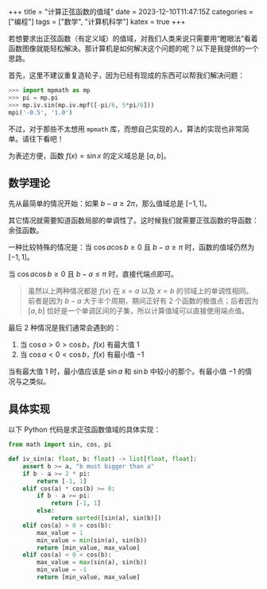 +++
title = "计算正弦函数的值域"
date = 2023-12-10T11:47:15Z
categories = ["编程"]
tags = ["数学", "计算机科学"]
katex = true
+++

若想要求出正弦函数（有定义域）的值域，对我们人类来说只需要用“瞪眼法”看着函数图像就能轻松解决。那计算机是如何解决这个问题的呢？以下是我提供的一个思路。

<!--more-->

首先，这里不建议重复造轮子，因为已经有现成的东西可以帮我们解决问题：
```python
>>> import mpmath as mp
>>> pi = mp.pi
>>> mp.iv.sin(mp.iv.mpf([-pi/6, 5*pi/6]))
mpi('-0.5', '1.0')
```

不过，对于那些不太想用 `mpmath` 库，而想自己实现的人，算法的实现也非常简单。请往下看吧！

为表述方便，函数 $f(x)=\sin x$ 的定义域总是 $[a,b]$。

## 数学理论
先从最简单的情况开始：如果 $b-a\ge2\pi$，那么值域总是 $[-1,1]$。

其它情况就需要知道函数局部的单调性了。这时候我们就需要正弦函数的导函数：余弦函数。

一种比较特殊的情况是：当 $\cos a\cos b\ge0$ 且 $b-a\ge\pi$ 时，函数的值域仍然为 $[-1,1]$。

当 $\cos a\cos b\ge0$ 且 $b-a\le\pi$ 时，直接代端点即可。

> 虽然以上两种情况都是 $f(x)$ 在 $x=a$ 以及 $x=b$ 的邻域上的单调性相同。前者是因为 $b-a$ 大于半个周期，期间正好有 2 个函数的极值点；后者因为 $[a,b]$ 恰好是一个单调区间的子集，所以计算值域可以直接使用端点值。

最后 2 种情况是我们通常会遇到的：

1. 当 $\cos a>0>\cos b$，$f(x)$ 有最大值 $1$
2. 当 $\cos a<0<\cos b$，$f(x)$ 有最小值 $-1$

当有最大值 $1$ 时，最小值应该是 $\sin a$ 和 $\sin b$ 中较小的那个。有最小值 $-1$ 的情况与之类似。

## 具体实现
以下 Python 代码是求正弦函数值域的具体实现：
```python
from math import sin, cos, pi

def iv_sin(a: float, b: float) -> list[float, float]:
    assert b >= a, "b must bigger than a"
    if b - a >= 2 * pi:
        return [-1, 1]
    elif cos(a) * cos(b) >= 0:
        if b - a >= pi:
            return [-1, 1]
        else:
            return sorted([sin(a), sin(b)])
    elif cos(a) > 0 > cos(b):
        max_value = 1
        min_value = min(sin(a), sin(b))
        return [min_value, max_value]
    elif cos(a) < 0 < cos(b):
        max_value = max(sin(a), sin(b))
        min_value = -1
        return [min_value, max_value]
```
